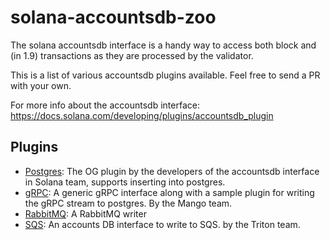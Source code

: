 # solana-accountsdb-zoo

The solana accountsdb interface is a handy way to access both block and (in 1.9) transactions as they are processed by the validator.

This is a list of various accountsdb plugins available. Feel free to send a PR with your own.

For more info about the accountsdb interface: https://docs.solana.com/developing/plugins/accountsdb_plugin

## Plugins

 * [Postgres](https://github.com/solana-labs/solana-accountsdb-plugin-postgres): The OG plugin by the developers of the accountsdb interface in Solana team, supports inserting into postgres.
 * [gRPC](https://github.com/ckamm/solana-accountsdb-connector): A generic gRPC interface along with a sample plugin for writing the gRPC stream to postgres. By the Mango team.
 * [RabbitMQ](https://github.com/holaplex/solana-indexer/tree/dev/crates/accountsdb-rabbitmq): A RabbitMQ writer 
 * [SQS](https://github.com/rpcpool/solana-accountsdb-sqs): An accounts DB interface to write to SQS. by the Triton team.
